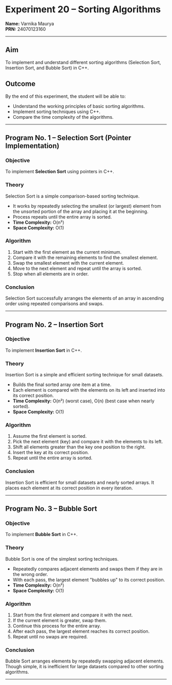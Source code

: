 # Experiment 20 – Sorting Algorithms

**Name:** Varnika Maurya  
**PRN:** 24070123160  

---

##  Aim
To implement and understand different sorting algorithms (Selection Sort, Insertion Sort, and Bubble Sort) in C++.

##  Outcome
By the end of this experiment, the student will be able to:
- Understand the working principles of basic sorting algorithms.
- Implement sorting techniques using C++.
- Compare the time complexity of the algorithms.

---

##  Program No. 1 – Selection Sort (Pointer Implementation)

### Objective
To implement **Selection Sort** using pointers in C++.

### Theory
Selection Sort is a simple comparison-based sorting technique.
- It works by repeatedly selecting the smallest (or largest) element from the unsorted portion of the array and placing it at the beginning.  
- Process repeats until the entire array is sorted.  
- **Time Complexity:** O(n²)  
- **Space Complexity:** O(1)  

### Algorithm
1. Start with the first element as the current minimum.  
2. Compare it with the remaining elements to find the smallest element.  
3. Swap the smallest element with the current element.  
4. Move to the next element and repeat until the array is sorted.  
5. Stop when all elements are in order.

### Conclusion
Selection Sort successfully arranges the elements of an array in ascending order using repeated comparisons and swaps.

---

##  Program No. 2 – Insertion Sort

### Objective
To implement **Insertion Sort** in C++.

### Theory
Insertion Sort is a simple and efficient sorting technique for small datasets.  
- Builds the final sorted array one item at a time.  
- Each element is compared with the elements on its left and inserted into its correct position.  
- **Time Complexity:** O(n²) (worst case), O(n) (best case when nearly sorted).  
- **Space Complexity:** O(1)  

### Algorithm
1. Assume the first element is sorted.  
2. Pick the next element (key) and compare it with the elements to its left.  
3. Shift all elements greater than the key one position to the right.  
4. Insert the key at its correct position.  
5. Repeat until the entire array is sorted.

### Conclusion
Insertion Sort is efficient for small datasets and nearly sorted arrays. It places each element at its correct position in every iteration.

---

##  Program No. 3 – Bubble Sort

### Objective
To implement **Bubble Sort** in C++.

### Theory
Bubble Sort is one of the simplest sorting techniques.  
- Repeatedly compares adjacent elements and swaps them if they are in the wrong order.  
- With each pass, the largest element "bubbles up" to its correct position.  
- **Time Complexity:** O(n²)  
- **Space Complexity:** O(1)  

### Algorithm
1. Start from the first element and compare it with the next.  
2. If the current element is greater, swap them.  
3. Continue this process for the entire array.  
4. After each pass, the largest element reaches its correct position.  
5. Repeat until no swaps are required.

### Conclusion
Bubble Sort arranges elements by repeatedly swapping adjacent elements. Though simple, it is inefficient for large datasets compared to other sorting algorithms.

---
